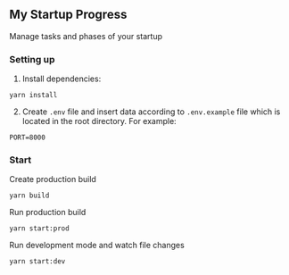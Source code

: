## My Startup Progress

<p>
Manage tasks and phases of your startup
</p>

### Setting up

1. Install dependencies:

```
yarn install
```

2. Create `.env` file and insert data according to `.env.example` file which is located in the root directory. For example:

```
PORT=8000
```

### Start

Create production build

```
yarn build
```

Run production build

```
yarn start:prod
```

Run development mode and watch file changes

```
yarn start:dev
```
